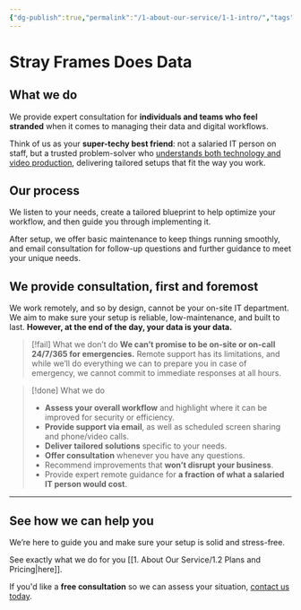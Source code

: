 ```yaml
---
{"dg-publish":true,"permalink":"/1-about-our-service/1-1-intro/","tags":["gardenEntry"]}
---
```


# Stray Frames Does Data

## What we do

We provide expert consultation for **individuals and teams who feel stranded** when it comes to managing their data and digital workflows.

Think of us as your **super-techy best friend**: not a salaried IT person on staff, but a trusted problem-solver who [understands both technology and video production](https://www.strayframes.com/dmcs), delivering tailored setups that fit the way you work.

## Our process

We listen to your needs, create a tailored blueprint to help optimize your workflow, and then guide you through implementing it.

After setup, we offer basic maintenance to keep things running smoothly, and email consultation for follow-up questions and further guidance to meet your unique needs.

## We provide consultation, first and foremost

We work remotely, and so by design, cannot be your on-site IT department. We aim to make sure your setup is reliable, low-maintenance, and built to last. **However, at the end of the day, your data is your data.**

> [!fail] What we don’t do
> **We can’t promise to be on-site or on-call 24/7/365 for emergencies.** Remote support has its limitations, and while we’ll do everything we can to prepare you in case of emergency, we cannot commit to immediate responses at all hours.

> [!done] What we do
> - **Assess your overall workflow** and highlight where it can be improved for security or efficiency.
> - **Provide support via email**, as well as scheduled screen sharing and phone/video calls.
> - **Deliver tailored solutions** specific to your needs.
> - **Offer consultation** whenever you have any questions.
> - Recommend improvements that **won’t disrupt your business**.
> - Provide expert remote guidance for **a fraction of what a salaried IT person would cost**.

---
## See how we can help you

We’re here to guide you and make sure your setup is solid and stress-free.

See exactly what we do for you [[1. About Our Service/1.2 Plans and Pricing\|here]].

If you'd like a **free consultation** so we can assess your situation, [contact us today](mailto:contact@strayframes.com).